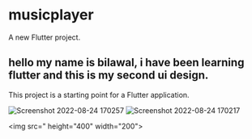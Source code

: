 # musicplayer


A new Flutter project.

## hello my name is bilawal, i have been learning flutter and this is my second ui design. 

This project is a starting point for a Flutter application.

![Screenshot 2022-08-24 170257](https://user-images.githubusercontent.com/111349238/186855393-a01d2dcb-7fe9-4f75-92a9-e41f5e1e9b0a.png)
![Screenshot 2022-08-24 170217](https://user-images.githubusercontent.com/111349238/186859341-7747305f-a1d9-42b2-8495-b0e8bc6a8c12.png)

<img src=" height="400" width="200">

